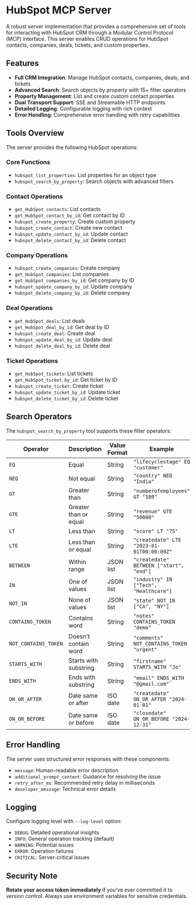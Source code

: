 # HubSpot MCP Server

A robust server implementation that provides a comprehensive set of tools for interacting with HubSpot CRM through a Modular Control Protocol (MCP) interface. This server enables CRUD operations for HubSpot contacts, companies, deals, tickets, and custom properties.

## Features

- **Full CRM Integration**: Manage HubSpot contacts, companies, deals, and tickets
- **Advanced Search**: Search objects by property with 15+ filter operators
- **Property Management**: List and create custom contact properties
- **Dual Transport Support**: SSE and Streamable HTTP endpoints
- **Detailed Logging**: Configurable logging with rich context
- **Error Handling**: Comprehensive error handling with retry capabilities

## Tools Overview

The server provides the following HubSpot operations:

### Core Functions
- `hubspot_list_properties`: List properties for an object type
- `hubspot_search_by_property`: Search objects with advanced filters

### Contact Operations
- `get_HubSpot_contacts`: List contacts
- `get_HubSpot_contact_by_id`: Get contact by ID
- `hubspot_create_property`: Create custom property
- `hubspot_create_contact`: Create new contact
- `hubspot_update_contact_by_id`: Update contact
- `hubspot_delete_contact_by_id`: Delete contact

### Company Operations
- `hubspot_create_companies`: Create company
- `get_HubSpot_companies`: List companies
- `get_HubSpot_companies_by_id`: Get company by ID
- `hubspot_update_company_by_id`: Update company
- `hubspot_delete_company_by_id`: Delete company

### Deal Operations
- `get_HubSpot_deals`: List deals
- `get_HubSpot_deal_by_id`: Get deal by ID
- `hubspot_create_deal`: Create deal
- `hubspot_update_deal_by_id`: Update deal
- `hubspot_delete_deal_by_id`: Delete deal

### Ticket Operations
- `get_HubSpot_tickets`: List tickets
- `get_HubSpot_ticket_by_id`: Get ticket by ID
- `hubspot_create_ticket`: Create ticket
- `hubspot_update_ticket_by_id`: Update ticket
- `hubspot_delete_ticket_by_id`: Delete ticket

## Search Operators

The `hubspot_search_by_property` tool supports these filter operators:

| Operator | Description | Value Format | Example |
|----------|-------------|--------------|---------|
| `EQ` | Equal | String | `"lifecyclestage" EQ "customer"` |
| `NEQ` | Not equal | String | `"country" NEQ "India"` |
| `GT` | Greater than | String | `"numberofemployees" GT "100"` |
| `GTE` | Greater than or equal | String | `"revenue" GTE "50000"` |
| `LT` | Less than | String | `"score" LT "75"` |
| `LTE` | Less than or equal | String | `"createdate" LTE "2023-01-01T00:00:00Z"` |
| `BETWEEN` | Within range | JSON list | `"createdate" BETWEEN ["start", "end"]` |
| `IN` | One of values | JSON list | `"industry" IN ["Tech", "Healthcare"]` |
| `NOT_IN` | None of values | JSON list | `"state" NOT_IN ["CA", "NY"]` |
| `CONTAINS_TOKEN` | Contains word | String | `"notes" CONTAINS_TOKEN "demo"` |
| `NOT_CONTAINS_TOKEN` | Doesn't contain word | String | `"comments" NOT_CONTAINS_TOKEN "urgent"` |
| `STARTS_WITH` | Starts with substring | String | `"firstname" STARTS_WITH "Jo"` |
| `ENDS_WITH` | Ends with substring | String | `"email" ENDS_WITH "@gmail.com"` |
| `ON_OR_AFTER` | Date same or after | ISO date | `"createdate" ON_OR_AFTER "2024-01-01"` |
| `ON_OR_BEFORE` | Date same or before | ISO date | `"closedate" ON_OR_BEFORE "2024-12-31"` |


## Error Handling

The server uses structured error responses with these components:
- `message`: Human-readable error description
- `additional_prompt_content`: Guidance for resolving the issue
- `retry_after_ms`: Recommended retry delay in milliseconds
- `developer_message`: Technical error details

## Logging

Configure logging level with `--log-level` option:
- `DEBUG`: Detailed operational insights
- `INFO`: General operation tracking (default)
- `WARNING`: Potential issues
- `ERROR`: Operation failures
- `CRITICAL`: Server-critical issues

## Security Note

**Rotate your access token immediately** if you've ever committed it to version control. Always use environment variables for sensitive credentials.

